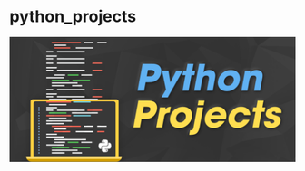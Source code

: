 # python_projects

![alt text](https://github.com/komal-sharma19/python_projects/blob/main/PythonProjects.png?raw=true)
